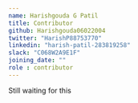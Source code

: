 ```yaml
---
name: Harishgouda G Patil
title: Contributor
github: Harishgouda06022004
twitter: "HarishP88753770"
linkedin: "harish-patil-283819258"
slack: "C068W2A9E1F"
joining_date: ""
role : contributor
---
```


Still waiting for this
